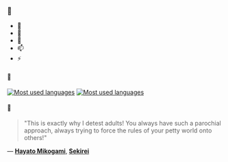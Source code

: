 ### 👋

- 🔭
- 🌱
- 💬
- 📫
- ⚡

#### 🧏

[![Most used languages](https://github-readme-stats-aynah.vercel.app/api/top-langs/?username=aynh&theme=solarized-dark&langs_count=6&layout=compact&hide_title=true)](https://github.com/anuraghazra/github-readme-stats#gh-dark-mode-only)
[![Most used languages](https://github-readme-stats-aynah.vercel.app/api/top-langs/?username=aynh&theme=solarized-light&langs_count=6&layout=compact&hide_title=true)](https://github.com/anuraghazra/github-readme-stats#gh-light-mode-only)

#### 💬

> "This is exactly why I detest adults! You always have such a parochial approach, always trying to force the rules of your petty world onto others!"

&mdash; [**Hayato Mikogami**](https://myanimelist.net/character.php?q=Hayato%20Mikogami&cat=character), [**Sekirei**](https://myanimelist.net/search/all?q=Sekirei&cat=all)
